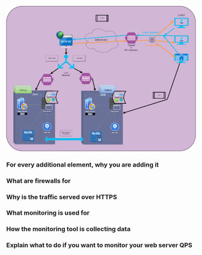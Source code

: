 ![exo2](Task2.png)

<h3>For every additional element, why you are adding it</h3>
<p></p>
<h3>What are firewalls for</h3>
<p></p>
<h3>Why is the traffic served over HTTPS</h3>
<p></p>
<h3>What monitoring is used for</h3>
<p></p>
<h3>How the monitoring tool is collecting data</h3>
<p></p>
<h3>Explain what to do if you want to monitor your web server QPS</h3>
<p></p>
